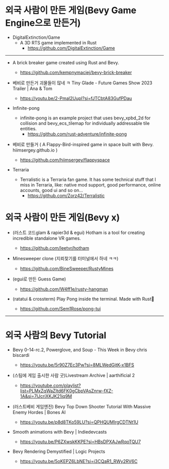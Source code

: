 # 외국 사람이 만든 게임(Bevy Game Engine으로 만든거)

- DigitalExtinction/Game
  - A 3D RTS game implemented in Rust
    - https://github.com/DigitalExtinction/Game

<hr>

- A brick breaker game created using Rust and Bevy.
  - https://github.com/kempnymaciej/bevy-brick-breaker 

- 베비로 만든거 괴물들이 많네 ㅋ Tiny Glade - Future Games Show 2023 Trailer | Ana & Tom
  - https://youtu.be/2-Pmal2UupI?si=fJTCbtA83GufPDau

- Infinite-pong
  - infinite-pong is an example project that uses bevy_xpbd_2d for collision and bevy_ecs_tilemap for individually addressable tile entities.
    - https://github.com/rust-adventure/infinite-pong

- 베비로 만들거 ( A Flappy-Bird-inspired game in space built with Bevy. hiimsergey.github.io )
  - https://github.com/hiimsergey/flappyspace

- Terraria
  - Terralistic is a Terraria fan game. It has some technical stuff that I miss in Terraria, like: native mod support, good performance, online accounts, good ui and so on...
    - https://github.com/Zorz42/Terralistic

# 외국 사람이 만든 게임(Bevy x)

- (러스트 코드glam & rapier3d & egui) Hotham is a tool for creating incredible standalone VR games.
  - https://github.com/leetvr/hotham

- Minesweeper clone (지뢰찾기를 터미널에서 하네 ㅋㅋ)
  - https://github.com/BineSweeper/RustyMines

- (egui로 만든 Guess Game)
  - https://github.com/W4ff1e/rusty-hangman

- (ratatui & crossterm) Play Pong inside the terminal. Made with Rust🦀
  - https://github.com/Sem1Rose/pong-tui

<hr>

# 외국 사람의 Bevy Tutorial

- Bevy 0-14-rc.2, Powerglove, and Soup - This Week in Bevy chris biscardi
  - https://youtu.be/5r90Z7Ec3Pw?si=8MLWedGjtK-x1BFS

- (스팀에 게임 출시한 사람 굿)Livestream Archive | aarthificial 2
  - https://youtube.com/playlist?list=PLMxZqWaZItd6FK0gCbpVAsZnrw-fXZ-1A&si=7lJcriXKJK21iq9M

- (러스트베비 게임엔진) Bevy Top Down Shooter Tutorial With Massive Enemy Hordes | Bones AI
  - https://youtu.be/p8d8TKo59LU?si=QPHQUMIrgCDTNt1U

- Smooth animations with Bevy | Indiedevcasts
  - https://youtu.be/P6ZXwskKKPE?si=HBsDPXAJwRqoTQU7

- Bevy Rendering Demystified | Logic Projects
  - https://youtu.be/5oKEPZ6LbNE?si=i3CQaR1_RWy2RV6C

